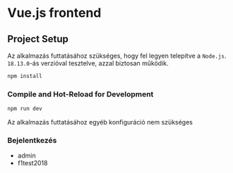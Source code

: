 # Vue.js frontend

## Project Setup

Az alkalmazás futtatásához szükséges, hogy fel legyen telepítve a `Node.js`. `18.13.0`-ás verzióval tesztelve, azzal biztosan működik.


```sh
npm install
```

### Compile and Hot-Reload for Development

```sh
npm run dev
```
Az alkalmazás futtatásához egyéb konfiguráció nem szükséges

###  Bejelentkezés
- admin
- f1test2018